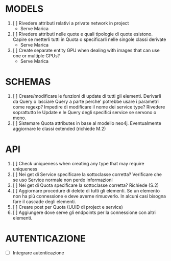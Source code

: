 # MODELS

1. [ ] Rivedere attributi relativi a private network in project
   - Serve Marica
2. [ ] Rivedere attributi nelle quote e quali tipologie di quote esistono. Capire se metterli tutti in Quota o specificarli nelle singole classi derivate
   - Serve Marica
3. [ ] Create separate entity GPU when dealing with images that can use one or multiple GPUs?
   - Serve Marica

# SCHEMAS

1. [ ]  Creare/modificare le funzioni di update di tutti gli elementi. Derivarli da Query o lasciare Query a parte perche' potrebbe usare i parametri come regexp? Impedire di modificare il nome dei service type? Rivedere soprattutto le Update e le Query degli specifici service se servono o meno.
2. [ ] Sistemare Quota attributes in base al modello neo4j. Eventualmente aggiornare le classi extended (richiede M.2)

# API

1. [ ] Check uniqueness when creating any type that may require uniqueness
2. [ ] Nei get di Service specificare la sottoclasse corretta? Verificare che se uso Service normale non perdo informazioni
3. [ ] Nei get di Quota specificare la sottoclasse corretta? Richiede (S.2)
4. [ ] Aggiornare procedure di delete di tutti gli elementi. Se un elemento non ha più connessione e deve averne rimuoverlo. In alcuni casi bisogna fare il cascade degli elementi.
5. [ ] Creare post per Quota (UUID di project e service)
6. [ ] Aggiungere dove serve gli endpoints per la connessione con altri elementi.

# AUTENTICAZIONE

- [ ] Integrare autenticazione
